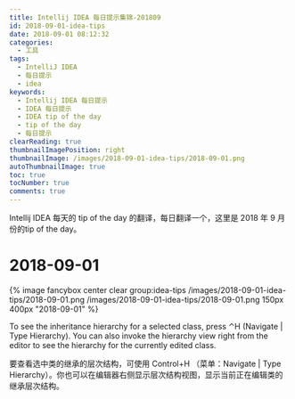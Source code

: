 ```yaml
---
title: Intellij IDEA 每日提示集锦-201809
id: 2018-09-01-idea-tips
date: 2018-09-01 08:12:32
categories:
  - 工具
tags:
  - IntelliJ IDEA
  - 每日提示
  - idea
keywords: 
  - Intellij IDEA 每日提示
  - IDEA 每日提示
  - IDEA tip of the day
  - tip of the day
  - 每日提示
clearReading: true
thumbnailImagePosition: right
thumbnailImage: /images/2018-09-01-idea-tips/2018-09-01.png
autoThumbnailImage: true
toc: true
tocNumber: true
comments: true
---
```


Intellij IDEA 每天的 tip of the day 的翻译，每日翻译一个，这里是 2018 年 9 月份的tip of the day。
<!-- more -->

# 2018-09-01

{% image fancybox center clear 
group:idea-tips /images/2018-09-01-idea-tips/2018-09-01.png
/images/2018-09-01-idea-tips/2018-09-01.png 150px 400px 
"2018-09-01" 
%}

To see the inheritance hierarchy for a selected class, press ⌃H (Navigate | Type Hierarchy). You can also invoke the hierarchy view right from the editor to see the hierarchy for the currently edited class.

要查看选中类的继承的层次结构，可使用 Control+H （菜单：Navigate | Type Hierarchy）。你也可以在编辑器右侧显示层次结构视图，显示当前正在编辑类的继承层次结构。
